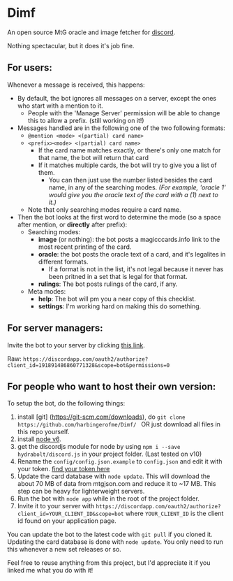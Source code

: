 # Dimf
An open source MtG oracle and image fetcher for [discord](https://discordapp.com).

Nothing spectacular, but it does it's job fine.

## For users:

Whenever a message is received, this happens:

  * By default, the bot ignores all messages on a server, except the ones who start with a mention to it.
     * People with the 'Manage Server' permission will be able to change this to allow a prefix. (still working on it!)
  * Messages handled are in the following one of the two following formats:
    * `@mention <mode> <(partial) card name>`
    * `<prefix><mode> <(partial) card name>`
      * If the card name matches exactly, or there's only one match for that name, the bot will return that card
      * If it matches multiple cards, the bot will try to give you a list of them.
        * You can then just use the number listed besides the card name, in any of the searching modes. _(For example, 'oracle 1' would give you the oracle text of the card with a (1) next to it.)_
    * Note that only searching modes require a card name.
  * Then the bot looks at the first word to determine the mode (so a space after mention, or **directly** after prefix):
    * Searching modes:
      * **image** (or nothing): the bot posts a magicccards.info link to the most recent printing of the card.
      * **oracle**: the bot posts the oracle text of a card, and it's legalites in different formats.
        * If a format is not in the list, it's not legal because it never has been pritned in a set that is legal for that format.
      * **rulings**: The bot posts rulings of the card, if any.
    * Meta modes:  
      * **help**: The bot will pm you a near copy of this checklist.
      * **settings**: I'm working hard on making this do something.

## For server managers:

Invite the bot to your server by clicking [this link](https://discordapp.com/oauth2/authorize?client_id=191891486860771328&scope=bot&permissions=0).

Raw: `https://discordapp.com/oauth2/authorize?client_id=191891486860771328&scope=bot&permissions=0`

## For people who want to host their own version:

To setup the bot, do the following things:
  1. install [git] (https://git-scm.com/downloads), do `git clone https://github.com/harbingerofme/Dimf/ ` OR just download all files in this repo yourself.
  2. install [node v6](https://nodejs.org/).
  3. get the discordjs module for node by using `npm i --save hydrabolt/discord.js` in your project folder. (Last tested on v10)
  4. Rename the `config/config.json.example` to `config.json` and edit it with your token. [find your token here](https://discordapp.com/developers/applications/me)
  5. Update the card database with `node update`. This will download the about 70 MB of data from mtgjson.com and reduce it to ~17 MB. This step can be heavy for lighterweight servers.
  6. Run the bot with `node app` while in the root of the project folder.
  7. Invite it to your server with `https://discordapp.com/oauth2/authorize?client_id=YOUR_CLIENT_ID&scope=bot` where `YOUR_CLIENT_ID` is the client id found on your application page.

You can update the bot to the latest code with `git pull` if you cloned it.
Updating the card database is done with `node update`. You only need to run this whenever a new set releases or so.

Feel free to reuse anything from this project, but I'd appreciate it if you linked me what you do with it!